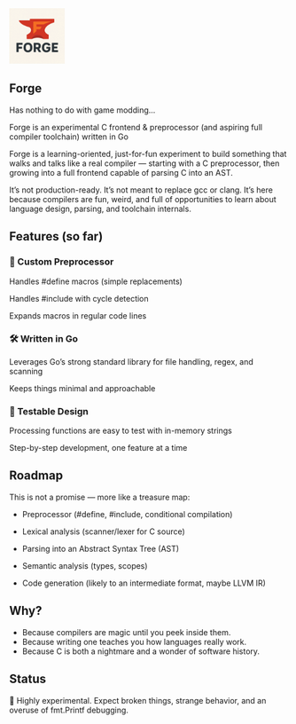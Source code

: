 <img src="assets/logo.png" alt="Project Logo" width="100">

## Forge

Has nothing to do with game modding...

Forge is an experimental C frontend & preprocessor (and aspiring full compiler toolchain) written in Go

Forge is a learning-oriented, just-for-fun experiment to build something that walks and talks like a real compiler — starting with a C preprocessor, then growing into a full frontend capable of parsing C into an AST.

It’s not production-ready. It’s not meant to replace gcc or clang. It’s here because compilers are fun, weird, and full of opportunities to learn about language design, parsing, and toolchain internals.

## Features (so far)

### 📝 Custom Preprocessor

Handles #define macros (simple replacements)

Handles #include with cycle detection

Expands macros in regular code lines

### 🛠 Written in Go

Leverages Go’s strong standard library for file handling, regex, and scanning

Keeps things minimal and approachable

### 🧪 Testable Design

Processing functions are easy to test with in-memory strings

Step-by-step development, one feature at a time

## Roadmap

This is not a promise — more like a treasure map:

- Preprocessor (#define, #include, conditional compilation)

- Lexical analysis (scanner/lexer for C source)

- Parsing into an Abstract Syntax Tree (AST)

- Semantic analysis (types, scopes)

- Code generation (likely to an intermediate format, maybe LLVM IR)

## Why?

- Because compilers are magic until you peek inside them.
- Because writing one teaches you how languages really work.
- Because C is both a nightmare and a wonder of software history.

## Status

🚧 Highly experimental. Expect broken things, strange behavior, and an overuse of fmt.Printf debugging.
